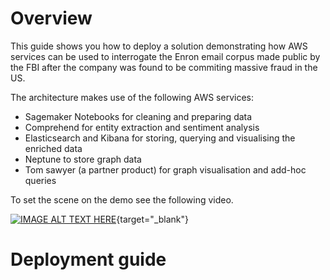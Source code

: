 # Overview
This guide shows you how to deploy a solution demonstrating how AWS services can be used to interrogate the Enron email corpus made public by the FBI after the company was found to be commiting massive fraud in the US.

The architecture makes use of the following AWS services:

- Sagemaker Notebooks for cleaning and preparing data
- Comprehend for entity extraction and sentiment analysis
- Elasticsearch and Kibana for storing, querying and visualising the enriched data
- Neptune to store graph data
- Tom sawyer (a partner product) for graph visualisation and add-hoc queries

To set the scene on the demo see the following video.

[![IMAGE ALT TEXT HERE](https://img.youtube.com/vi/-w6duQhWuVk/0.jpg)](https://www.youtube.com/watch?v=-w6duQhWuVk){target="_blank"}

# Deployment guide
